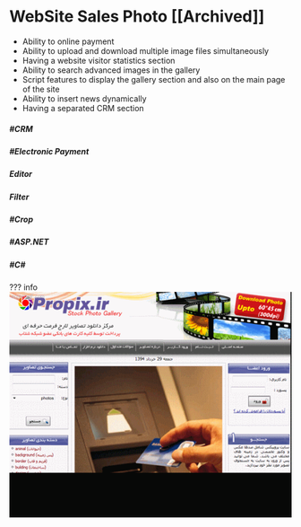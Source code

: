 
# WebSite Sales Photo [[Archived]]
 
* Ability to online payment
* Ability to upload and download multiple image files simultaneously
* Having a website visitor statistics section
* Ability to search advanced images in the gallery
* Script features to display the gallery section and also on the main page of the site
* Ability to insert news dynamically
* Having a separated CRM section

##### #CRM

##### #Electronic Payment

##### Editor

##### Filter

##### #Crop

##### #ASP.NET

##### #C#

??? info
    ![Sales Photo](../../assets/attachments/main_4c9e5.gif)